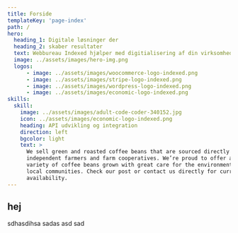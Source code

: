 ```yaml
---
title: Forside
templateKey: 'page-index'
path: /
hero:
  heading_1: Digitale løsninger der
  heading_2: skaber resultater
  text: Webbureau Indexed hjælper med digitialisering af din virksomhed. <strong>Opdater eller byg ny hjemmeside eller webapp</strong> som kan automatisere dine processer.
  image: ../assets/images/hero-img.png
  logos:
      - image: ../assets/images/woocommerce-logo-indexed.png
      - image: ../assets/images/stripe-logo-indexed.png
      - image: ../assets/images/wordpress-logo-indexed.png
      - image: ../assets/images/economic-logo-indexed.png
skills:
  skill:
    image: ../assets/images/adult-code-coder-340152.jpg
    icon: ../assets/images/economic-logo-indexed.png
    heading: API udvikling og integration
    direction: left
    bgcolor: light
    text: >
      We sell green and roasted coffee beans that are sourced directly from
      independent farmers and farm cooperatives. We’re proud to offer a
      variety of coffee beans grown with great care for the environment and
      local communities. Check our post or contact us directly for current
      availability.
---
```


## hej
sdhasdihsa sadas asd sad